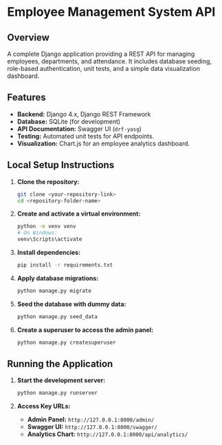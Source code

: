 # Employee Management System API

## Overview

A complete Django application providing a REST API for managing employees, departments, and attendance. It includes database seeding, role-based authentication, unit tests, and a simple data visualization dashboard.

## Features

- **Backend:** Django 4.x, Django REST Framework
- **Database:** SQLite (for development)
- **API Documentation:** Swagger UI (`drf-yasg`)
- **Testing:** Automated unit tests for API endpoints.
- **Visualization:** Chart.js for an employee analytics dashboard.

## Local Setup Instructions

1.  **Clone the repository:**
    ```bash
    git clone <your-repository-link>
    cd <repository-folder-name>
    ```

2.  **Create and activate a virtual environment:**
    ```bash
    python -m venv venv
    # On Windows:
    venv\Scripts\activate
    ```

3.  **Install dependencies:**
    ```bash
    pip install -r requirements.txt
    ```

4.  **Apply database migrations:**
    ```bash
    python manage.py migrate
    ```

5.  **Seed the database with dummy data:**
    ```bash
    python manage.py seed_data
    ```

6.  **Create a superuser to access the admin panel:**
    ```bash
    python manage.py createsuperuser
    ```

## Running the Application

1.  **Start the development server:**
    ```bash
    python manage.py runserver
    ```

2.  **Access Key URLs:**
    - **Admin Panel:** `http://127.0.0.1:8000/admin/`
    - **Swagger UI:** `http://127.0.0.1:8000/swagger/`
    - **Analytics Chart:** `http://127.0.0.1:8000/api/analytics/`